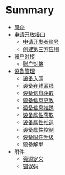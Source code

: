 # Summary

* [简介](README.md)
* [申请开放接口](apply_for_open_api.md)
   * [申请开发者账号](申请开发者账号.md)
   * [创建第三方应用](创建第三方应用.md)
* [账户对接](account_manage.md)
   * [账户对接](account_transf.md)
* [设备管理](device_manage.md)
   * [设备入网](设备入网.md)
   * [设备在线离线](device_online_offline.md)
   * [设备信息获取](she_bei_xin_xi_huo_qu.md)
   * [设备信息更改](device_info_update.md)
   * [设备信息推送](device_info_push.md)
   * [设备属性获取](she_bei_shu_xing_huo_qu.md)
   * [设备属性推送](设备属性上报.md)
   * [设备属性控制](设备控制.md)
   * [设备固件升级](设备固件升级.md)
   * 设备解绑
* 附件
   * [资源定义](resource_definition.md)
   * [错误码](error_code.md)

